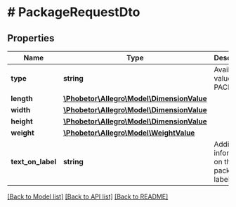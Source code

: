 # # PackageRequestDto

## Properties

Name | Type | Description | Notes
------------ | ------------- | ------------- | -------------
**type** | **string** | Available values: PACKAGE|DOX|PALLET|OTHER |
**length** | [**\Phobetor\Allegro\Model\DimensionValue**](DimensionValue.md) |  |
**width** | [**\Phobetor\Allegro\Model\DimensionValue**](DimensionValue.md) |  |
**height** | [**\Phobetor\Allegro\Model\DimensionValue**](DimensionValue.md) |  |
**weight** | [**\Phobetor\Allegro\Model\WeightValue**](WeightValue.md) |  |
**text_on_label** | **string** | Additional information on the package label. | [optional]

[[Back to Model list]](../../README.md#models) [[Back to API list]](../../README.md#endpoints) [[Back to README]](../../README.md)
